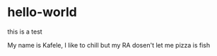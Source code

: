 # hello-world
this is a test

My name is Kafele, I like to chill but my RA dosen't let me
pizza is fish
